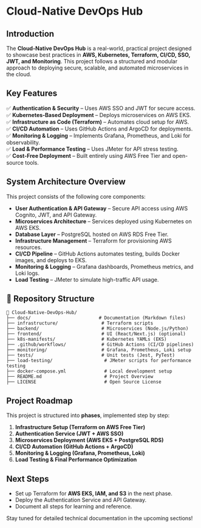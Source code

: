 # Cloud-Native DevOps Hub

## Introduction
The **Cloud-Native DevOps Hub** is a real-world, practical project designed to showcase best practices in **AWS, Kubernetes, Terraform, CI/CD, SSO, JWT, and Monitoring**. This project follows a structured and modular approach to deploying secure, scalable, and automated microservices in the cloud.

## Key Features
✅ **Authentication & Security** – Uses AWS SSO and JWT for secure access.  
✅ **Kubernetes-Based Deployment** – Deploys microservices on AWS EKS.  
✅ **Infrastructure as Code (Terraform)** – Automates cloud setup for AWS.  
✅ **CI/CD Automation** – Uses GitHub Actions and ArgoCD for deployments.  
✅ **Monitoring & Logging** – Implements Grafana, Prometheus, and Loki for observability.  
✅ **Load & Performance Testing** – Uses JMeter for API stress testing.  
✅ **Cost-Free Deployment** – Built entirely using AWS Free Tier and open-source tools.

## System Architecture Overview
This project consists of the following core components:
- **User Authentication & API Gateway** – Secure API access using AWS Cognito, JWT, and API Gateway.
- **Microservices Architecture** – Services deployed using Kubernetes on AWS EKS.
- **Database Layer** – PostgreSQL hosted on AWS RDS Free Tier.
- **Infrastructure Management** – Terraform for provisioning AWS resources.
- **CI/CD Pipeline** – GitHub Actions automates testing, builds Docker images, and deploys to EKS.
- **Monitoring & Logging** – Grafana dashboards, Prometheus metrics, and Loki logs.
- **Load Testing** – JMeter to simulate high-traffic API usage.

## 📂 Repository Structure
```plaintext
📂 Cloud-Native-DevOps-Hub/
├── docs/                         # Documentation (Markdown files)
├── infrastructure/                # Terraform scripts
├── backend/                       # Microservices (Node.js/Python)
├── frontend/                      # UI (React/Next.js) (optional)
├── k8s-manifests/                 # Kubernetes YAMLs (EKS)
├── .github/workflows/             # GitHub Actions (CI/CD pipelines)
├── monitoring/                    # Grafana, Prometheus, Loki setup
├── tests/                         # Unit tests (Jest, PyTest)
├── load-testing/                   # JMeter scripts for performance testing
├── docker-compose.yml              # Local development setup
├── README.md                       # Project Overview
├── LICENSE                         # Open Source License
```

## Project Roadmap
This project is structured into **phases**, implemented step by step:
1. **Infrastructure Setup (Terraform on AWS Free Tier)**  
2. **Authentication Service (JWT + AWS SSO)**  
3. **Microservices Deployment (AWS EKS + PostgreSQL RDS)**  
4. **CI/CD Automation (GitHub Actions + ArgoCD)**  
5. **Monitoring & Logging (Grafana, Prometheus, Loki)**  
6. **Load Testing & Final Performance Optimization**  

## Next Steps
- Set up Terraform for **AWS EKS, IAM, and S3** in the next phase.
- Deploy the Authentication Service and API Gateway.
- Document all steps for learning and reference.

Stay tuned for detailed technical documentation in the upcoming sections!
